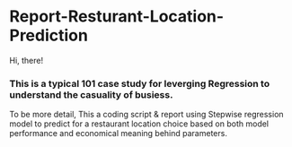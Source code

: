 # Report-Resturant-Location-Prediction

Hi, there!
### This is a typical 101 case study for leverging Regression to understand the casuality of busiess.
To be more detail, This a coding script &amp; report using Stepwise regression model to predict for a restaurant location choice based on both model performance and economical meaning behind parameters. 
